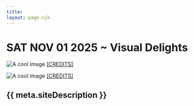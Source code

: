 ```yaml
---
title:
layout: page.njk
---
```


# SAT NOV 01 2025 ~ Visual Delights

![A cool image](https://i.pinimg.com/736x/83/75/92/837592e24b2beda59c970e75b992962c.jpg)
[[CREDITS]](https://i.pinimg.com/736x/83/75/92/837592e24b2beda59c970e75b992962c.jpg)

![A cool image](https://i.pinimg.com/736x/83/75/92/837592e24b2beda59c970e75b992962c.jpg)
[[CREDITS]](https://i.pinimg.com/736x/83/75/92/837592e24b2beda59c970e75b992962c.jpg)

## {{ meta.siteDescription }}

